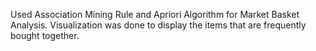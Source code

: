 Used Association Mining Rule and Apriori Algorithm for Market Basket Analysis. Visualization was done to display the items that are frequently bought together.
